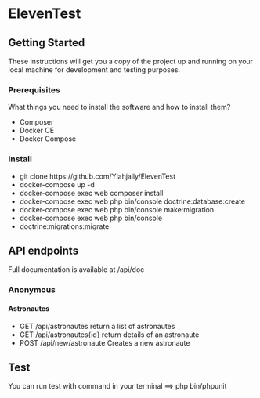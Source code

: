 <h1>ElevenTest </h1>

<h2>Getting Started</h2>

<p>These instructions will get you a copy of the project up and running on your local machine for development and testing purposes.</p>

<h3>Prerequisites</h3>

<p>What things you need to install the software and how to install them? </p>

<ul>
   <li> Composer </li>
   <li> Docker CE </li>
   <li> Docker Compose </li>
</ul>

<h3>Install</h3>

<ul>
  <li> git clone https://github.com/Ylahjaily/ElevenTest </li>
  <li> docker-compose up -d </li>
  <li> docker-compose exec web composer install </li>
  <li> docker-compose exec web php bin/console doctrine:database:create </li>
  <li> docker-compose exec web php bin/console make:migration </li>
  <li> docker-compose exec web php bin/console </li>
  <li> doctrine:migrations:migrate </li>
</ul>
 
<h2>API endpoints</h2>

Full documentation is available at /api/doc

<h3>Anonymous</h3>

<h4>Astronautes </h4>
 <ul>
  <li>GET /api/astronautes  return a list of astronautes</li>
  <li>GET /api/astronautes{id}  return details of an astronaute</li>
  <li>POST /api/new/astronaute  Creates a new astronaute</li>
 </ul>
 
<h2> Test</h2>

<p>You can run test with command in your terminal ==> php bin/phpunit
